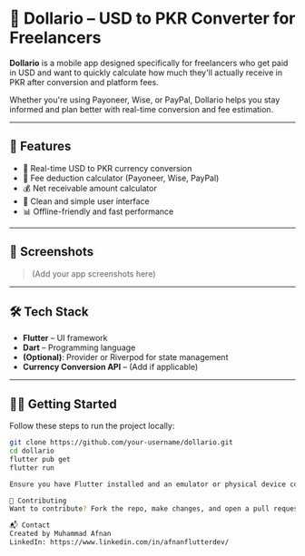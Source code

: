 # 💸 Dollario – USD to PKR Converter for Freelancers

**Dollario** is a mobile app designed specifically for freelancers who get paid in USD and want to quickly calculate how much they'll actually receive in PKR after conversion and platform fees.

Whether you're using Payoneer, Wise, or PayPal, Dollario helps you stay informed and plan better with real-time conversion and fee estimation.

---

## 🚀 Features

- 🔄 Real-time USD to PKR currency conversion  
- 🧮 Fee deduction calculator (Payoneer, Wise, PayPal)  
- 💰 Net receivable amount calculator  
- 📱 Clean and simple user interface  
- 📊 Offline-friendly and fast performance

---

## 📱 Screenshots

> (Add your app screenshots here)

---

## 🛠️ Tech Stack

- **Flutter** – UI framework  
- **Dart** – Programming language  
- **(Optional)**: Provider or Riverpod for state management  
- **Currency Conversion API** – (Add if applicable)

---

## 🧑‍💻 Getting Started

Follow these steps to run the project locally:

```bash
git clone https://github.com/your-username/dollario.git
cd dollario
flutter pub get
flutter run

Ensure you have Flutter installed and an emulator or physical device connected.

🤝 Contributing
Want to contribute? Fork the repo, make changes, and open a pull request. All contributions are welcome!

📬 Contact
Created by Muhammad Afnan
LinkedIn: https://www.linkedin.com/in/afnanflutterdev/

